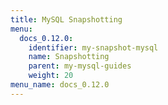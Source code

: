 ```yaml
---
title: MySQL Snapshotting
menu:
  docs_0.12.0:
    identifier: my-snapshot-mysql
    name: Snapshotting
    parent: my-mysql-guides
    weight: 20
menu_name: docs_0.12.0
---
```


